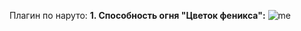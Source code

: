Плагин по наруто:
**1. Способность огня "Цветок феникса":**
![me](https://github.com/see1234/naruto/blob/main/gifs/ezgif.com-video-to-gif.gif)
